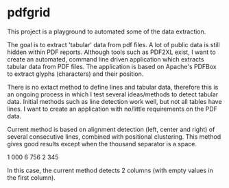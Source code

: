 pdfgrid
=======

This project is a playground to automated some of the data extraction.

The goal is to extract 'tabular' data from pdf files.
A lot of public data is still hidden within PDF reports. Although tools such as PDF2XL exist, I want to create an automated, command line driven application which extracts tabular data from PDF files.
The application is based on Apache's PDFBox to extract glyphs (characters) and their position.

There is no extact method to define lines and tabular data, therefore this is an ongoing process in which I test several ideas/methods to detect tabular data.
Initial methods such as line detection work well, but not all tables have lines. I want to create an application with no/little requirements on the PDF data.

Current method is based on alignment detection (left, center and right) of several consecutive lines, combined with positional clustering. 
This method gives good results except when the thousand separator is a space. 

1 000
    6
  756
2 345

In this case, the current method detects 2 columns (with empty values in the first column). 


